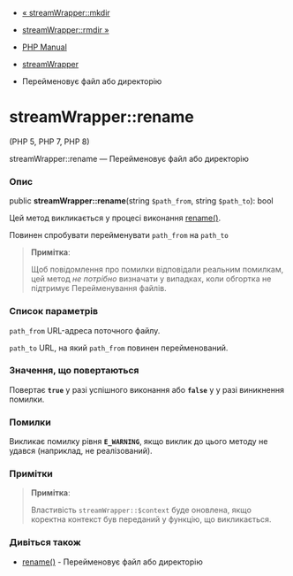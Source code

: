- [« streamWrapper::mkdir](streamwrapper.mkdir.md)
- [streamWrapper::rmdir »](streamwrapper.rmdir.md)

- [PHP Manual](index.md)
- [streamWrapper](class.streamwrapper.md)
- Перейменовує файл або директорію

# streamWrapper::rename

(PHP 5, PHP 7, PHP 8)

streamWrapper::rename — Перейменовує файл або директорію

### Опис

public **streamWrapper::rename**(string `$path_from`, string
`$path_to`): bool

Цей метод викликається у процесі виконання
[rename()](function.rename.md).

Повинен спробувати перейменувати `path_from` на `path_to`

> **Примітка**:
>
> Щоб повідомлення про помилки відповідали реальним помилкам, цей
> метод *не потрібно* визначати у випадках, коли обгортка не підтримує
> Перейменування файлів.

### Список параметрів

`path_from`
URL-адреса поточного файлу.

`path_to`
URL, на який `path_from` повинен перейменований.

### Значення, що повертаються

Повертає **`true`** у разі успішного виконання або **`false`** у
у разі виникнення помилки.

### Помилки

Викликає помилку рівня **`E_WARNING`**, якщо виклик до цього методу не
удався (наприклад, не реалізований).

### Примітки

> **Примітка**:
>
> Властивість `streamWrapper::$context` буде оновлена, якщо коректна
> контекст був переданий у функцію, що викликається.

### Дивіться також

- [rename()](function.rename.md) - Перейменовує файл або
директорію
